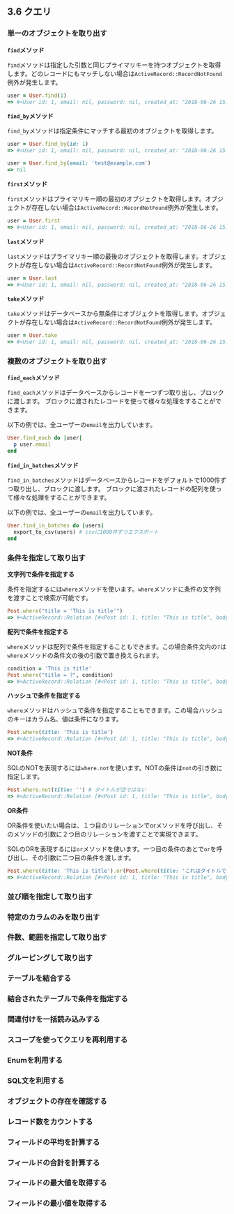 ## 3.6 クエリ

### 単一のオブジェクトを取り出す

**`find`メソッド**

`find`メソッドは指定した引数と同じプライマリキーを持つオブジェクトを取得します。どのレコードにもマッチしない場合は`ActiveRecord::RecordNotFound`例外が発生します。

```ruby
user = User.find(1)
=> #<User id: 1, email: nil, password: nil, created_at: "2018-06-26 15:52:29", updated_at: "2018-06-26 15:52:29">
```

**`find_by`メソッド**

`find_by`メソッドは指定条件にマッチする最初のオブジェクトを取得します。

```ruby
user = User.find_by(id: 1)
=> #<User id: 1, email: nil, password: nil, created_at: "2018-06-26 15:52:29", updated_at: "2018-06-26 15:52:29">

user = User.find_by(email: 'test@example.com')
=> nil
```

**`first`メソッド**

`first`メソッドはプライマリキー順の最初のオブジェクトを取得します。オブジェクトが存在しない場合は`ActiveRecord::RecordNotFound`例外が発生します。

```ruby
user = User.first
=> #<User id: 1, email: nil, password: nil, created_at: "2018-06-26 15:52:29", updated_at: "2018-06-26 15:52:29">
```

**`last`メソッド**

`last`メソッドはプライマリキー順の最後のオブジェクトを取得します。オブジェクトが存在しない場合は`ActiveRecord::RecordNotFound`例外が発生します。

```ruby
user = User.last
=> #<User id: 1, email: nil, password: nil, created_at: "2018-06-26 15:52:29", updated_at: "2018-06-26 15:52:29">
```

**`take`メソッド**

`take`メソッドはデータベースから無条件にオブジェクトを取得します。オブジェクトが存在しない場合は`ActiveRecord::RecordNotFound`例外が発生します。

```ruby
user = User.take
=> #<User id: 1, email: nil, password: nil, created_at: "2018-06-26 15:52:29", updated_at: "2018-06-26 15:52:29">
```

### 複数のオブジェクトを取り出す

**`find_each`メソッド**

`find_each`メソッドはデータベースからレコードを一つずつ取り出し、ブロックに渡します。
ブロックに渡されたレコードを使って様々な処理をすることができます。

以下の例では、全ユーザーの`email`を出力しています。

```ruby
User.find_each do |user|
  p user.email
end
```

**`find_in_batches`メソッド**

`find_in_batches`メソッドはデータベースからレコードをデフォルトで1000件ずつ取り出し、ブロックに渡します。
ブロックに渡されたレコードの配列を使って様々な処理をすることができます。

以下の例では、全ユーザーの`email`を出力しています。

```ruby
User.find_in_batches do |users|
  export_to_csv(users) # csvに1000件ずつエクスポート
end
```

### 条件を指定して取り出す

**文字列で条件を指定する**

条件を指定するには`where`メソッドを使います。`where`メソッドに条件の文字列を渡すことで検索が可能です。

```Ruby
Post.where("title = 'This is title'")
=> #<ActiveRecord::Relation [#<Post id: 1, title: "This is title", body: nil, created_at: "2018-06-15 15:00:50", updated_at: "2018-06-15 15:00:50", published_at: nil, user_id: nil>, #<Post id: 2, title: "This is title", body: nil, created_at: "2018-06-15 15:00:50", updated_at: "2018-06-15 15:00:50", published_at: nil, user_id: nil>]>
```

**配列で条件を指定する**

`where`メソッドは配列で条件を指定することもできます。この場合条件文内の`?`は`where`メソッドの条件文の後の引数で置き換えられます。

```Ruby
condition = 'This is title'
Post.where("title = ?", condition)
=> #<ActiveRecord::Relation [#<Post id: 1, title: "This is title", body: nil, created_at: "2018-06-15 15:00:50", updated_at: "2018-06-15 15:00:50", published_at: nil, user_id: nil>, #<Post id: 2, title: "This is title", body: nil, created_at: "2018-06-15 15:00:50", updated_at: "2018-06-15 15:00:50", published_at: nil, user_id: nil>]>
```

**ハッシュで条件を指定する**

`where`メソッドはハッシュで条件を指定することもできます。この場合ハッシュのキーはカラム名、値は条件になります。

```Ruby
Post.where(title: 'This is title')
=> #<ActiveRecord::Relation [#<Post id: 1, title: "This is title", body: nil, created_at: "2018-06-15 15:00:50", updated_at: "2018-06-15 15:00:50", published_at: nil, user_id: nil>, #<Post id: 2, title: "This is title", body: nil, created_at: "2018-06-15 15:00:50", updated_at: "2018-06-15 15:00:50", published_at: nil, user_id: nil>]>
```

**NOT条件**

SQLのNOTを表現するには`where.not`を使います。NOTの条件は`not`の引き数に指定します。

```Ruby
Post.where.not(title: '') # タイトルが空ではない
=> #<ActiveRecord::Relation [#<Post id: 1, title: "This is title", body: nil, created_at: "2018-06-15 15:00:50", updated_at: "2018-06-15 15:00:50", published_at: nil, user_id: nil>, #<Post id: 2, title: "This is title", body: nil, created_at: "2018-06-15 15:00:50", updated_at: "2018-06-15 15:00:50", published_at: nil, user_id: nil>, #<Post id: 4, title: "これはタイトルです", body: "これは本文です。", created_at: "2018-06-27 08:36:22", updated_at: "2018-06-27 08:36:22", published_at: nil, user_id: nil>, #<Post id: 5, title: "カテゴリの投稿", body: nil, created_at: "2018-06-27 08:53:18", updated_at: "2018-06-27 08:53:18", published_at: nil, user_id: nil>]>
```

**OR条件**

OR条件を使いたい場合は、１つ目のリレーションでorメソッドを呼び出し、そのメソッドの引数に２つ目のリレーションを渡すことで実現できます。

SQLのORを表現するには`or`メソッドを使います。一つ目の条件のあとで`or`を呼び出し、その引数に二つ目の条件を渡します。

```Ruby
Post.where(title: 'This is title').or(Post.where(title: 'これはタイトルです'))
=> #<ActiveRecord::Relation [#<Post id: 1, title: "This is title", body: nil, created_at: "2018-06-15 15:00:50", updated_at: "2018-06-15 15:00:50", published_at: nil, user_id: nil>, #<Post id: 2, title: "This is title", body: nil, created_at: "2018-06-15 15:00:50", updated_at: "2018-06-15 15:00:50", published_at: nil, user_id: nil>, #<Post id: 4, title: "これはタイトルです", body: "これは本文です。", created_at: "2018-06-27 08:36:22", updated_at: "2018-06-27 08:36:22", published_at: nil, user_id: nil>]>
```

### 並び順を指定して取り出す
### 特定のカラムのみを取り出す
### 件数、範囲を指定して取り出す
### グルーピングして取り出す
### テーブルを結合する
### 結合されたテーブルで条件を指定する
### 関連付けを一括読み込みする
### スコープを使ってクエリを再利用する
### Enumを利用する
### SQL文を利用する
### オブジェクトの存在を確認する
### レコード数をカウントする
### フィールドの平均を計算する
### フィールドの合計を計算する
### フィールドの最大値を取得する
### フィールドの最小値を取得する
